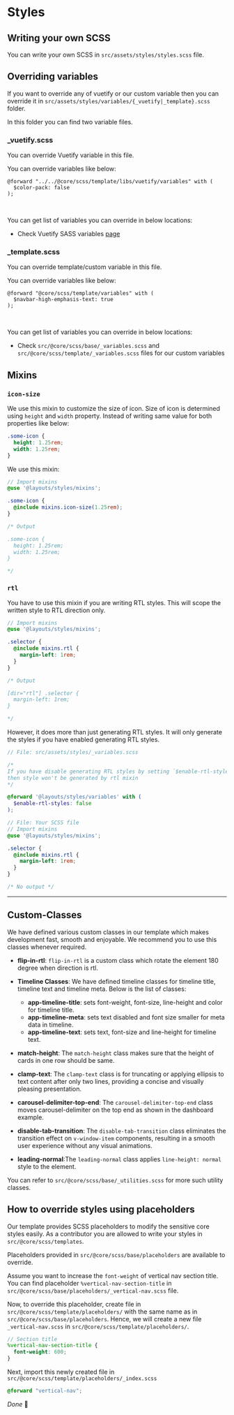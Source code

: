 # Styles

## Writing your own SCSS

You can write your own SCSS in `src/assets/styles/styles.scss` file.

## Overriding variables

If you want to override any of vuetify or our custom variable then you can override it in `src/assets/styles/variables/{_vuetify|_template}.scss` folder.

In this folder you can find two variable files.

### _vuetify.scss

You can override Vuetify variable in this file.

You can override variables like below:

```scss{2}
@forward "../../@core/scss/template/libs/vuetify/variables" with (
  $color-pack: false
);
```

<br>

You can get list of variables you can override in below locations:

- Check Vuetify SASS variables [page](https://next.vuetifyjs.com/en/features/sass-variables/)

### _template.scss

You can override template/custom variable in this file.

You can override variables like below:

```scss{2}
@forward "@core/scss/template/variables" with (
  $navbar-high-emphasis-text: true
);
```

<br>

You can get list of variables you can override in below locations:

- Check `src/@core/scss/base/_variables.scss` and `src/@core/scss/template/_variables.scss` files for our custom variables

## Mixins

### `icon-size`

We use this mixin to customize the size of icon. Size of icon is determined using `height` and `width` property. Instead of writing same value for both properties like below:

```scss
.some-icon {
  height: 1.25rem;
  width: 1.25rem;
}
```

We use this mixin:

```scss
// Import mixins
@use '@layouts/styles/mixins';

.some-icon {
  @include mixins.icon-size(1.25rem);
}

/* Output

.some-icon {
  height: 1.25rem;
  width: 1.25rem;
}

*/
```

### `rtl`

You have to use this mixin if you are writing RTL styles. This will scope the written style to RTL direction only.

```scss
// Import mixins
@use '@layouts/styles/mixins';

.selector {
  @include mixins.rtl {
    margin-left: 1rem;
  }
}

/* Output

[dir="rtl"] .selector {
  margin-left: 1rem;
}

*/
```

However, it does more than just generating RTL styles. It will only generate the styles if you have enabled generating RTL styles.

```scss
// File: src/assets/styles/_variables.scss

/*
If you have disable generating RTL styles by setting `$enable-rtl-styles: false`
then style won't be generated by rtl mixin
*/

@forward '@layouts/styles/variables' with (
  $enable-rtl-styles: false
);
```

```scss
// File: Your SCSS file
// Import mixins
@use '@layouts/styles/mixins';

.selector {
  @include mixins.rtl {
    margin-left: 1rem;
  }
}

/* No output */
```

---

## Custom-Classes

We have defined various custom classes in our template which makes development fast, smooth and enjoyable. We recommend you to use this classes whenever required.

- **flip-in-rtl**: `flip-in-rtl` is a custom class which rotate the element 180 degree when direction is rtl.

- **Timeline Classes**: We have defined timeline classes for timeline title, timeline text and timeline meta. Below is the list of classes:
  
  - **app-timeline-title**: sets font-weight, font-size, line-height and color for timeline title.
  - **app-timeline-meta**: sets text disabled and font size smaller for meta data in timeline.
  - **app-timeline-text**: sets text, font-size  and line-height for timeline text.

- **match-height**: The `match-height` class makes sure that the height of cards in one row should be same.
- **clamp-text**: The `clamp-text` class is for truncating or applying ellipsis to text content after only two lines, providing a concise and visually pleasing presentation.
- **carousel-delimiter-top-end**: The `carousel-delimiter-top-end` class moves carousel-delimiter on the top end as shown in the dashboard example.
- **disable-tab-transition**: The `disable-tab-transition` class eliminates the transition effect on `v-window-item` components, resulting in a smooth user experience without any visual animations.
- **leading-normal**:The `leading-normal` class applies `line-height: normal` style to the element.

You can refer to `src/@core/scss/base/_utilities.scss` for more such utility classes.

## How to override styles using placeholders <Badge text="Contributors"/>

Our template provides SCSS placeholders to modify the sensitive core styles easily. As a contributor you are allowed to write your styles in `src/@core/scss/templates`.

Placeholders provided in `src/@core/scss/base/placeholders` are available to override.

Assume you want to increase the `font-weight` of vertical nav section title. You can find placeholder `%vertical-nav-section-title` in `src/@core/scss/base/placeholders/_vertical-nav.scss` file.

Now, to override this placeholder, create file in `src/@core/scss/template/placeholders/` with the same name as in `src/@core/scss/base/placeholders`. Hence, we will create a new file `_vertical-nav.scss` in `src/@core/scss/template/placeholders/`.

```scss
// Section title
%vertical-nav-section-title {
  font-weight: 600;
}
```

Next, import this newly created file in `src/@core/scss/template/placeholders/_index.scss`

```scss
@forward "vertical-nav";
```

*Done* 🥳
